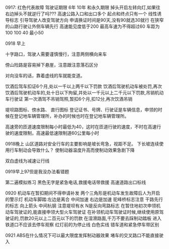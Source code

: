 0917: 红色代表故障
驾驶证期限 6年 10年 和永久期限
掉头开启左转向灯,如果往右边掉头不就逆行了吗???
高速公路入口和出口多个 起点和终点只有一个
线性诱导标志  引导驾驶人改变驾驶方向
申请换证时间是90天,没有90就选30就行
在狭窄的山路行驶让外侧车辆先行
高速能见度低于200  最高车速为不得超过60 车距为100
            100               40        最小50
    
    
    
    
0918 早上

十字路口，驾驶人需要谨慎慢行，注意两侧横向来车


傍山险路是容易掉下悬崖，注意跟注意落石区分

对向没车的话，靠着虚线的车就能变道。
    
    
饮酒后驾车扣证6个月,处以一千以上两千以下罚款
饮酒后驾驶机动车被处罚,再次饮酒后驾驶机动车的,处十日以下拘留,并处以一千元以上二千元以下罚款,吊销机动车行驶证
第一次酒驾不吊销驾照,暂扣6个月,扣12分,再次饮酒吊销


堤坝路图标、傍水路、
直行图标
登记证书、号牌、行驶证是车辆信息，申领的时候在登记地车辆管理所，补办的时候也时在登记地车辆管理所。

高速旁的匝道速度限制每小时最低为40，这时在匝道行驶的速度，不时在高速行驶的速度限制，高速最低速限制道60公里每小时


0918晚上
山区道路对安全行车的主要影响是坡长弯急，视距不足。
下长坡连续使用行车制动会导致什么？
    使制动器温度升高而使制动效果急剧下降
    
双白虚线为减速让行线



0919早上97但是我没办法看错题

第二遍模拟练习
黑色无字是紧急电话,救援电话带救援
高速道路出口标线




0920 机动车在暂扣期间不得申请补发
两个三角形是机动车发生故障后人为开启的警示灯 
机动车脚踏:左边是离合 中间加速 右边是加速
驼峰桥标志注意
干路先行的标志 向上箭头 中间杭钢
注意堤坝有水
N是反向弯路标志
在暂住地初次申领机动车驾驶证的,能直接申领大型火车驾驶证
在补领机动车驾驶证时候,继续使用原驾驶证的,罚款20元以上二百元以下的罚款
在湿滑路面,千万不要去踩制动踏板
进入铁道口不应该去停车观察
红灯前的为停止线 白色实线
错车道和紧急停车带区别

0921
ABS在什么情况下可以最大限度发挥制动器效果
堵车的交叉路口不能直接驶入

